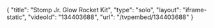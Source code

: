 {
    "title": "Stomp Jr. Glow Rocket Kit",
    "type": "solo",
    "layout": "iframe-static",
    "videoId": "134403688",
    "url": "\/tvpembed\/134403688"
}